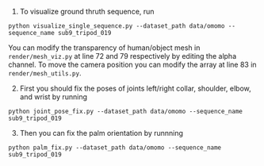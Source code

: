 1. To visualize ground thruth sequence, run 
```
python visualize_single_sequence.py --dataset_path data/omomo --sequence_name sub9_tripod_019
```
You can modify the transparency of human/object mesh in `render/mesh_viz.py` at line 72 and 79 respectively by editing the alpha channel.
To move the camera position you can modify the array at line 83 in `render/mesh_utils.py`.

2. First you should fix the poses of joints left/right collar, shoulder, elbow, and wrist by running
```
python joint_pose_fix.py --dataset_path data/omomo --sequence_name sub9_tripod_019
```

3. Then you can fix the palm orientation by runnning
```
python palm_fix.py --dataset_path data/omomo --sequence_name sub9_tripod_019
```